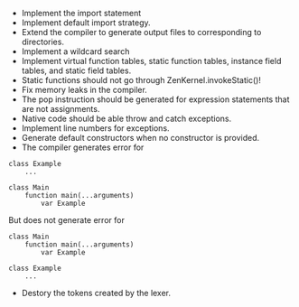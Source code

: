  * Implement the import statement
 * Implement default import strategy.
 * Extend the compiler to generate output files to corresponding to directories.
 * Implement a wildcard search
 * Implement virtual function tables, static function tables, instance field tables, and static field tables.
 * Static functions should not go through ZenKernel.invokeStatic()!
 * Fix memory leaks in the compiler.
 * The pop instruction should be generated for expression statements that are not assignments.
 * Native code should be able throw and catch exceptions.
 * Implement line numbers for exceptions.
 * Generate default constructors when no constructor is provided.
 * The compiler generates error for
```
class Example
    ...

class Main
    function main(...arguments)
        var Example
```

But does not generate error for
```
class Main
    function main(...arguments)
        var Example

class Example
    ...
```

 * Destory the tokens created by the lexer.